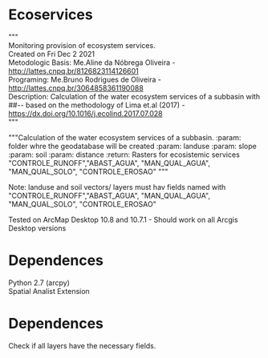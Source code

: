 # Ecoservices
"""<br>
Monitoring provision of ecosystem services. <br>
Created on Fri Dec 2 2021 <br>
Metodologic Basis: Me.Aline da Nóbrega Oliveira - http://lattes.cnpq.br/8126823114126601 <br>
Programing: Me.Bruno Rodrigues de Oliveira - http://lattes.cnpq.br/3064858361190088 <br>
Description: Calculation of the water ecosystem services of a subbasin with ##-- based on the methodology of Lima et.al (2017) - https://dx.doi.org/10.1016/j.ecolind.2017.07.028 <br>
"""

"""Calculation of the water ecosystem services of a subbasin.
			:param: folder whre the geodatabase will be created
      :param: landuse
      :param: slope
      :param: soil
      :param: distance
      :return: Rasters for ecosistemic services "CONTROLE_RUNOFF","ABAST_AGUA", "MAN_QUAL_AGUA", "MAN_QUAL_SOLO", "CONTROLE_EROSAO"
		"""

Note: landuse and soil vectors/ layers must hav fields named with "CONTROLE_RUNOFF","ABAST_AGUA", "MAN_QUAL_AGUA", "MAN_QUAL_SOLO", "CONTROLE_EROSAO"

Tested on ArcMap Desktop 10.8 and 10.7.1 - Should work on all Arcgis Desktop versions<br>

# Dependences

Python 2.7 (arcpy) <br>
Spatial Analist Extension <br>

# Dependences

Check if all layers have the necessary fields.
